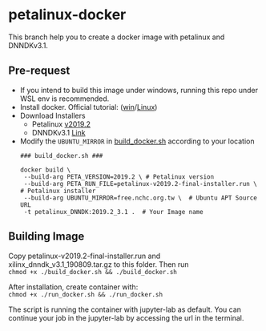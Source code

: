 # petalinux-docker

This branch help you to create a docker image with petalinux and DNNDKv3.1.

## Pre-request
- If you intend to build this image under windows, running this repo under WSL env is recommended.
- Install docker. Official tutorial: ([win](https://docs.docker.com/desktop/windows/install/)/[Linux](https://docs.docker.com/desktop/linux/install/))
- Download Installers
  - Petalinux [v2019.2](https://www.xilinx.com/member/forms/download/xef.html?filename=petalinux-v2019.2-final-installer.run) 
  - DNNDKv3.1 [Link](https://www.xilinx.com/member/forms/download/xef.html?filename=xilinx_dnndk_v3.1_190809.tar.gz)
- Modify the ```UBUNTU_MIRROR``` in [build_docker.sh](./build_docker.sh) according to your location
   ```
  ### build_docker.sh ###
  
  docker build \
    --build-arg PETA_VERSION=2019.2 \ # Petalinux version
    --build-arg PETA_RUN_FILE=petalinux-v2019.2-final-installer.run \ # Petalinux installer
    --build-arg UBUNTU_MIRROR=free.nchc.org.tw \  # Ubuntu APT Source URL 
    -t petalinux_DNNDK:2019.2_3.1 .  # Your Image name

   ```
## Building Image
Copy petalinux-v2019.2-final-installer.run and xilinx_dnndk_v3.1_190809.tar.gz to this folder. Then run  
`chmod +x ./build_docker.sh && ./build_docker.sh`
<!--or 
`docker build --build-arg PETA_VERSION=2019.2 --build-arg PETA_RUN_FILE=petalinux-v2019.2-final-installer.run --build-arg UBUNTU_MIRROR=free.nchc.org.tw -t petalinux_DNNDK:2019.2_3.1 .`-->


After installation, create container with:  
`chmod +x ./run_docker.sh && ./run_docker.sh`
<!--or
`docker run -ti -e DISPLAY=$DISPLAY -p 8888:8888 -p 5000:5000 -v /tmp/.X11-unix:/tmp/.X11-unix -v $HOME/.Xauthority:/home/xilinx/.Xauthority -v $HOME/Projects:/home/xilinx/project --name petalinux_DNNDK petalinux_DNNDK:2019.2_3.1 jupyter-lab`-->

The script is running the container with jupyter-lab as default. You can continue your job in the jupyter-lab by accessing the url in the terminal.
